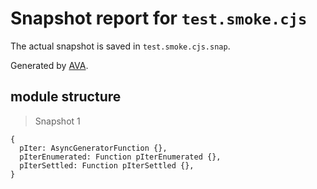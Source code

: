 # Snapshot report for `test.smoke.cjs`

The actual snapshot is saved in `test.smoke.cjs.snap`.

Generated by [AVA](https://avajs.dev).

## module structure

> Snapshot 1

    {
      pIter: AsyncGeneratorFunction {},
      pIterEnumerated: Function pIterEnumerated {},
      pIterSettled: Function pIterSettled {},
    }
